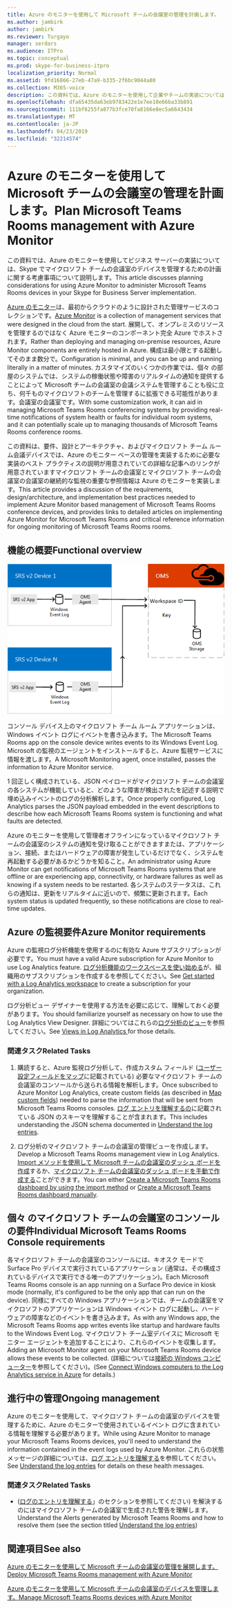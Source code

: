 ```yaml
---
title: Azure のモニターを使用して Microsoft チームの会議室の管理を計画します。
ms.author: jambirk
author: jambirk
ms.reviewer: Turgayo
manager: serdars
ms.audience: ITPro
ms.topic: conceptual
ms.prod: skype-for-business-itpro
localization_priority: Normal
ms.assetid: 9fd16866-27eb-47a9-b335-2f6bc9044a80
ms.collection: M365-voice
description: この資料では、Azure のモニターを使用して企業やチームの実装については、Skype でマイクロソフト チームの会議室のデバイスを管理するための計画に関する考慮事項について説明します。
ms.openlocfilehash: dfa65435da63eb9783422e1e7ee10e66ba33b891
ms.sourcegitcommit: 111bf6255fa877b3fce70fa8166e8ec5a6643434
ms.translationtype: MT
ms.contentlocale: ja-JP
ms.lasthandoff: 04/23/2019
ms.locfileid: "32214574"
---
```

# <a name="plan-microsoft-teams-rooms-management-with-azure-monitor"></a><span data-ttu-id="bd849-103">Azure のモニターを使用して Microsoft チームの会議室の管理を計画します。</span><span class="sxs-lookup"><span data-stu-id="bd849-103">Plan Microsoft Teams Rooms management with Azure Monitor</span></span>
 
 <span data-ttu-id="bd849-104">この資料では、Azure のモニターを使用してビジネス サーバーの実装については、Skype でマイクロソフト チームの会議室のデバイスを管理するための計画に関する考慮事項について説明します。</span><span class="sxs-lookup"><span data-stu-id="bd849-104">This article discusses planning considerations for using Azure Monitor to administer Microsoft Teams Rooms devices in your Skype for Business Server implementation.</span></span>
  
<span data-ttu-id="bd849-105">[Azure のモニター](https://docs.microsoft.com/azure/azure-monitor/overview)は、最初からクラウドのように設計された管理サービスのコレクションです。</span><span class="sxs-lookup"><span data-stu-id="bd849-105">[Azure Monitor](https://docs.microsoft.com/azure/azure-monitor/overview) is a collection of management services that were designed in the cloud from the start.</span></span> <span data-ttu-id="bd849-106">展開して、オンプレミスのリソースを管理するのではなく Azure モニターのコンポーネント完全 Azure でホストされます。</span><span class="sxs-lookup"><span data-stu-id="bd849-106">Rather than deploying and managing on-premise resources, Azure Monitor components are entirely hosted in Azure.</span></span> <span data-ttu-id="bd849-107">構成は最小限とする起動してそのまま数分で。</span><span class="sxs-lookup"><span data-stu-id="bd849-107">Configuration is minimal, and you can be up and running literally in a matter of minutes.</span></span> <span data-ttu-id="bd849-108">カスタマイズのいくつかの作業では、個々 の部屋のシステムでは、システムの稼働状態や障害のリアルタイムの通知を提供することによって Microsoft チームの会議室の会議システムを管理することも役に立ち、何千ものマイクロソフトのチームを管理するに拡張できる可能性があります。会議室の会議室です。</span><span class="sxs-lookup"><span data-stu-id="bd849-108">With some customization work, it can aid in managing Microsoft Teams Rooms conferencing systems by providing real-time notifications of system health or faults for individual room systems, and it can potentially scale up to managing thousands of Microsoft Teams Rooms conference rooms.</span></span>
  
<span data-ttu-id="bd849-109">この資料は、要件、設計とアーキテクチャ、およびマイクロソフト チーム ルーム会議デバイスでは、Azure のモニター ベースの管理を実装するために必要な実装のベスト プラクティスの説明が用意されていての詳細な記事へのリンクが用意されていますマイクロソフト チームの会議室とマイクロソフト チームの会議室の会議室の継続的な監視の重要な参照情報は Azure のモニターを実装します。</span><span class="sxs-lookup"><span data-stu-id="bd849-109">This article provides a discussion of the requirements, design/architecture, and implementation best practices needed to implement Azure Monitor based management of Microsoft Teams Rooms conference devices, and provides links to detailed articles on implementing Azure Monitor for Microsoft Teams Rooms and critical reference information for ongoing monitoring of Microsoft Teams Rooms rooms.</span></span> 
  
## <a name="functional-overview"></a><span data-ttu-id="bd849-110">機能の概要</span><span class="sxs-lookup"><span data-stu-id="bd849-110">Functional overview</span></span>

![Azure のモニターを使用して Microsoft チームの会議室の管理の図](../../media/3f2ae1b8-61ea-4cd6-afb4-4bd75ccc746a.png)
  
<span data-ttu-id="bd849-112">コンソール デバイス上のマイクロソフト チーム ルーム アプリケーションは、Windows イベント ログにイベントを書き込みます。</span><span class="sxs-lookup"><span data-stu-id="bd849-112">The Microsoft Teams Rooms app on the console device writes events to its Windows Event Log.</span></span> <span data-ttu-id="bd849-113">Microsoft の監視のエージェントをインストールすると、Azure 監視サービスに情報を渡します。</span><span class="sxs-lookup"><span data-stu-id="bd849-113">A Microsoft Monitoring agent, once installed, passes the information to Azure Monitor service.</span></span> 
  
<span data-ttu-id="bd849-114">1 回正しく構成されている、JSON ペイロードがマイクロソフト チームの会議室の各システムが機能していると、どのような障害が検出されたを記述する説明で埋め込みイベントのログの分析解析します。</span><span class="sxs-lookup"><span data-stu-id="bd849-114">Once properly configured, Log Analytics parses the JSON payload embedded in the event descriptions to describe how each Microsoft Teams Rooms system is functioning and what faults are detected.</span></span> 
  
<span data-ttu-id="bd849-115">Azure のモニターを使用して管理者オフラインになっているマイクロソフト チームの会議室のシステムの通知を受け取ることができますまたは、アプリケーション、接続、またはハードウェアの障害が発生しているだけでなく、システムを再起動する必要があるかどうかを知ること。</span><span class="sxs-lookup"><span data-stu-id="bd849-115">An administrator using Azure Monitor can get notifications of Microsoft Teams Rooms systems that are offline or are experiencing app, connectivity, or hardware failures as well as knowing if a system needs to be restarted.</span></span> <span data-ttu-id="bd849-116">各システムのステータスは、これらの通知は、更新をリアルタイムに近いので、頻繁に更新されます。</span><span class="sxs-lookup"><span data-stu-id="bd849-116">Each system status is updated frequently, so these notifications are close to real-time updates.</span></span>
  
## <a name="azure-monitor-requirements"></a><span data-ttu-id="bd849-117">Azure の監視要件</span><span class="sxs-lookup"><span data-stu-id="bd849-117">Azure Monitor requirements</span></span>

<span data-ttu-id="bd849-118">Azure の監視ログ分析機能を使用するのに有効な Azure サブスクリプションが必要です。</span><span class="sxs-lookup"><span data-stu-id="bd849-118">You must have a valid Azure subscription for Azure Monitor to use Log Analytics feature.</span></span> <span data-ttu-id="bd849-119">[ログ分析機能のワークスペースを使い始める](https://docs.microsoft.com/azure/azure-monitor/learn/quick-create-workspace)が、組織用のサブスクリプションを作成するを参照してください。</span><span class="sxs-lookup"><span data-stu-id="bd849-119">See [Get started with a Log Analytics workspace](https://docs.microsoft.com/azure/azure-monitor/learn/quick-create-workspace) to create a subscription for your organization.</span></span>
  
<span data-ttu-id="bd849-120">ログ分析ビュー デザイナーを使用する方法を必要に応じて、理解しておく必要があります。</span><span class="sxs-lookup"><span data-stu-id="bd849-120">You should familiarize yourself as necessary on how to use the Log Analytics View Designer.</span></span> <span data-ttu-id="bd849-121">詳細についてはこれらの[ログ分析のビュー](https://docs.microsoft.com/azure/azure-monitor/platform/view-designer)を参照してください。</span><span class="sxs-lookup"><span data-stu-id="bd849-121">See [Views in Log Analytics ](https://docs.microsoft.com/azure/azure-monitor/platform/view-designer) for those details.</span></span>
  
### <a name="related-tasks"></a><span data-ttu-id="bd849-122">関連タスク</span><span class="sxs-lookup"><span data-stu-id="bd849-122">Related Tasks</span></span>

1. <span data-ttu-id="bd849-123">購読すると、Azure 監視ログ分析して、作成カスタム フィールド ([ユーザー設定フィールドをマップ](../../deploy/deploy-clients/azure-monitor.md#Custom_fields)に記載されている) 必要なマイクロソフト チームの会議室のコンソールから送られる情報を解析します。</span><span class="sxs-lookup"><span data-stu-id="bd849-123">Once subscribed to Azure Monitor Log Analytics, create custom fields (as described in [Map custom fields](../../deploy/deploy-clients/azure-monitor.md#Custom_fields)) needed to parse the information that will be sent from Microsoft Teams Rooms consoles.</span></span> <span data-ttu-id="bd849-124">[ログ エントリを理解するの](../../manage/skype-room-systems-v2/azure-monitor.md#understand-the-log-entries)に記載されている JSON のスキーマを理解することが含まれます。</span><span class="sxs-lookup"><span data-stu-id="bd849-124">This includes understanding the JSON schema documented in [Understand the log entries](../../manage/skype-room-systems-v2/azure-monitor.md#understand-the-log-entries).</span></span>
    
2. <span data-ttu-id="bd849-125">ログ分析のマイクロソフト チームの会議室の管理ビューを作成します。</span><span class="sxs-lookup"><span data-stu-id="bd849-125">Develop a Microsoft Teams Rooms management view in Log Analytics.</span></span> <span data-ttu-id="bd849-126">[Import メソッドを使用して Microsoft チームの会議室のダッシュ ボードを作成](../../deploy/deploy-clients/azure-monitor.md#create-a-microsoft-teams-rooms-dashboard-by-using-the-import-method)するか、[マイクロソフト チームの会議室のダッシュ ボードを手動で作成する](../../deploy/deploy-clients/azure-monitor.md#create-a-microsoft-teams-rooms-dashboard-manually)ことができます。</span><span class="sxs-lookup"><span data-stu-id="bd849-126">You can either [Create a Microsoft Teams Rooms dashboard by using the import method](../../deploy/deploy-clients/azure-monitor.md#create-a-microsoft-teams-rooms-dashboard-by-using-the-import-method) or [Create a Microsoft Teams Rooms dashboard manually](../../deploy/deploy-clients/azure-monitor.md#create-a-microsoft-teams-rooms-dashboard-manually).</span></span>
    
## <a name="individual-microsoft-teams-rooms-console-requirements"></a><span data-ttu-id="bd849-127">個々 のマイクロソフト チームの会議室のコンソールの要件</span><span class="sxs-lookup"><span data-stu-id="bd849-127">Individual Microsoft Teams Rooms Console requirements</span></span>

<span data-ttu-id="bd849-128">各マイクロソフト チームの会議室のコンソールには、キオスク モードで Surface Pro デバイスで実行されているアプリケーション (通常は、その構成されているデバイスで実行できる唯一のアプリケーション)。</span><span class="sxs-lookup"><span data-stu-id="bd849-128">Each Microsoft Teams Rooms console is an app running on a Surface Pro device in kiosk mode (normally, it's configured to be the only app that can run on the device).</span></span> <span data-ttu-id="bd849-129">同様にすべての Windows アプリケーションでは、チームの会議室をマイクロソフトのアプリケーションは Windows イベント ログに起動し、ハードウェアの障害などのイベントを書き込みます。</span><span class="sxs-lookup"><span data-stu-id="bd849-129">As with any Windows app, the Microsoft Teams Rooms app writes events like startup and hardware faults to the Windows Event Log.</span></span> <span data-ttu-id="bd849-130">マイクロソフト チーム室デバイスに Microsoft モニター エージェントを追加することにより、これらのイベントを収集します。</span><span class="sxs-lookup"><span data-stu-id="bd849-130">Adding an Microsoft Monitor agent on your Microsoft Teams Rooms device allows these events to be collected.</span></span> <span data-ttu-id="bd849-131">(詳細については[接続の Windows コンピューター](https://docs.microsoft.com/azure/azure-monitor/platform/agent-windows)を参照してください)。</span><span class="sxs-lookup"><span data-stu-id="bd849-131">(See [Connect Windows computers to the Log Analytics service in Azure](https://docs.microsoft.com/azure/azure-monitor/platform/agent-windows) for details.)</span></span>
  
## <a name="ongoing-management"></a><span data-ttu-id="bd849-132">進行中の管理</span><span class="sxs-lookup"><span data-stu-id="bd849-132">Ongoing management</span></span>

<span data-ttu-id="bd849-133">Azure のモニターを使用して、マイクロソフト チームの会議室のデバイスを管理するために、Azure のモニターで使用されているイベント ログに含まれている情報を理解する必要があります。</span><span class="sxs-lookup"><span data-stu-id="bd849-133">While using Azure Monitor to manage your Microsoft Teams Rooms devices, you'll need to understand the information contained in the event logs used by Azure Monitor.</span></span> <span data-ttu-id="bd849-134">これらの状態メッセージの詳細については、[ログ エントリを理解する](../../manage/skype-room-systems-v2/azure-monitor.md#understand-the-log-entries)を参照してください。</span><span class="sxs-lookup"><span data-stu-id="bd849-134">See [Understand the log entries](../../manage/skype-room-systems-v2/azure-monitor.md#understand-the-log-entries) for details on these health messages.</span></span>
  
### <a name="related-tasks"></a><span data-ttu-id="bd849-135">関連タスク</span><span class="sxs-lookup"><span data-stu-id="bd849-135">Related Tasks</span></span>

- <span data-ttu-id="bd849-136">([ログのエントリを理解する](../../manage/skype-room-systems-v2/azure-monitor.md#understand-the-log-entries)」のセクションを参照してください) を解決するのにはマイクロソフト チームの会議室で生成された警告を理解します。</span><span class="sxs-lookup"><span data-stu-id="bd849-136">Understand the Alerts generated by Microsoft Teams Rooms and how to resolve them (see the section titled [Understand the log entries](../../manage/skype-room-systems-v2/azure-monitor.md#understand-the-log-entries))</span></span>
    
## <a name="see-also"></a><span data-ttu-id="bd849-137">関連項目</span><span class="sxs-lookup"><span data-stu-id="bd849-137">See also</span></span>

[<span data-ttu-id="bd849-138">Azure のモニターを使用して Microsoft チームの会議室の管理を展開します。</span><span class="sxs-lookup"><span data-stu-id="bd849-138">Deploy Microsoft Teams Rooms management with Azure Monitor</span></span>](../../deploy/deploy-clients/azure-monitor.md)
  
[<span data-ttu-id="bd849-139">Azure のモニターを使用して Microsoft チームの会議室のデバイスを管理します。</span><span class="sxs-lookup"><span data-stu-id="bd849-139">Manage Microsoft Teams Rooms devices with Azure Monitor</span></span>](../../manage/skype-room-systems-v2/azure-monitor.md)